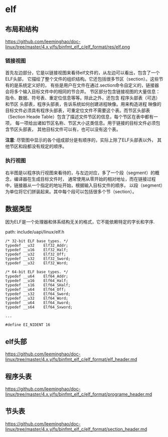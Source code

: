 elf
========================================

布局和结构
----------------------------------------

https://github.com/leeminghao/doc-linux/tree/master/4.x.y/fs/binfmt_elf_c/elf_format/res/elf.png

### 链接视图

首先左边部分，它是以链接视图来看待elf文件的，从左边可以看出，包含了一个ELF头部，
它描绘了整个文件的组织结构。它还包括很多节区（section）。这些节有的是系统定义好的，
有些是用户在文件在通过.section命令自定义的，链接器会将多个输入目标文件中的相同的节合并。
节区部分包含链接视图的大量信息：指令、数据、符号表、重定位信息等等。除此之外，还包含
程序头部表（可选）和节区 头部表，程序头部表，告诉系统如何创建进程映像。用来构造进程
映像的目标文件必须具有程序头部表，可重定位文件不需要这个表。而节区头部表
（Section Heade Table）包含了描述文件节区的信息，每个节区在表中都有一项，
每一项给出诸如节区名称、节区大小这类信息。用于链接的目标文件必须包含节区头部表，
其他目标文件可以有，也可以没有这个表。

**注意**: 尽管图中显示的各个组成部分是有顺序的，实际上除了ELF头部表以外，
其他节区和段都没有规定的顺序。

### 执行视图

右半图是以程序执行视图来看待的，与左边对应，多了一个段（segment）的概念，编译器在生成目标文件时，
通常使用从零开始的相对地址，而在链接过程中，链接器从一个指定的地址开始，根据输入目标文件的顺序，
以段（segment）为单位将它们拼装起来。其中每个段可以包括很多个节（section）。

数据类型
----------------------------------------

因为ELF是一个处理器和体系结构无关的格式，它不能依赖特定的字长和字序.

path: include/uapi/linux/elf.h
```
/* 32-bit ELF base types. */
typedef __u32    Elf32_Addr;
typedef __u16    Elf32_Half;
typedef __u32    Elf32_Off;
typedef __s32    Elf32_Sword;
typedef __u32    Elf32_Word;

/* 64-bit ELF base types. */
typedef __u64    Elf64_Addr;
typedef __u16    Elf64_Half;
typedef __s16    Elf64_SHalf;
typedef __u64    Elf64_Off;
typedef __s32    Elf64_Sword;
typedef __u32    Elf64_Word;
typedef __u64    Elf64_Xword;
typedef __s64    Elf64_Sxword;

...

#define EI_NIDENT 16
```

elf头部
----------------------------------------

https://github.com/leeminghao/doc-linux/tree/master/4.x.y/fs/binfmt_elf_c/elf_format/elf_header.md

程序头表
----------------------------------------

https://github.com/leeminghao/doc-linux/tree/master/4.x.y/fs/binfmt_elf_c/elf_format/programe_header.md

节头表
----------------------------------------

https://github.com/leeminghao/doc-linux/tree/master/4.x.y/fs/binfmt_elf_c/elf_format/section_header.md
